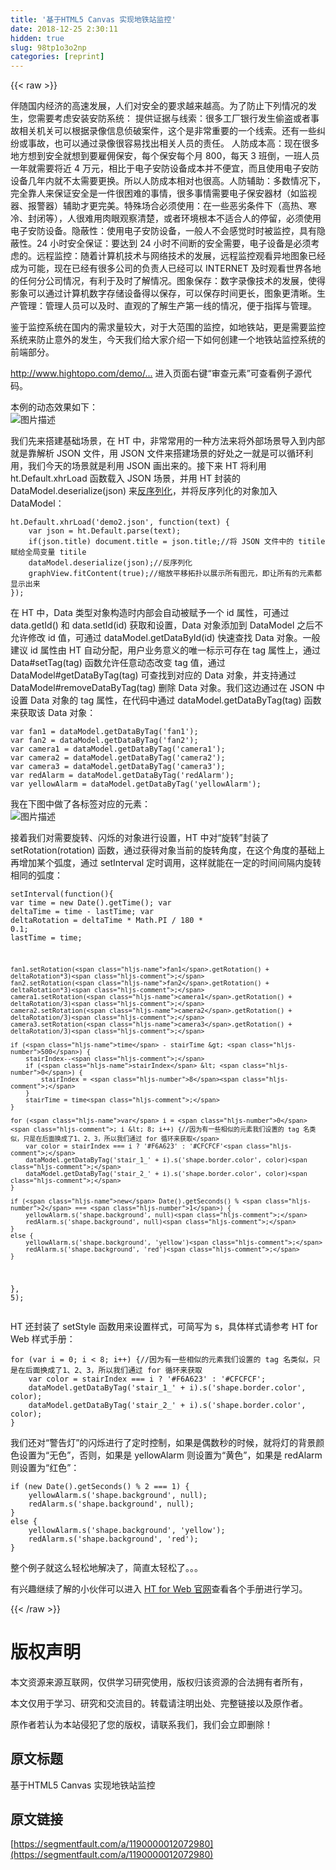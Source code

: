```yaml
---
title: '基于HTML5 Canvas 实现地铁站监控' 
date: 2018-12-25 2:30:11
hidden: true
slug: 98tp1o3o2np
categories: [reprint]
---
```


{{< raw >}}

                    
<p>伴随国内经济的高速发展，人们对安全的要求越来越高。为了防止下列情况的发生，您需要考虑安装安防系统： 提供证据与线索：很多工厂银行发生偷盗或者事故相关机关可以根据录像信息侦破案件，这个是非常重要的一个线索。还有一些纠纷或事故，也可以通过录像很容易找出相关人员的责任。 人防成本高：现在很多地方想到安全就想到要雇佣保安，每个保安每个月 800，每天 3 班倒，一班人员一年就需要将近 4 万元，相比于电子安防设备成本并不便宜，而且使用电子安防设备几年内就不太需要更换。所以人防成本相对也很高。人防辅助：多数情况下，完全靠人来保证安全是一件很困难的事情，很多事情需要电子保安器材（如监视器、报警器）辅助才更完美。特殊场合必须使用：在一些恶劣条件下（高热、寒冷、封闭等），人很难用肉眼观察清楚，或者环境根本不适合人的停留，必须使用电子安防设备。隐蔽性：使用电子安防设备，一般人不会感觉时时被监控，具有隐蔽性。24 小时安全保证：要达到 24 小时不间断的安全需要，电子设备是必须考虑的。远程监控：随着计算机技术与网络技术的发展，远程监控观看异地图象已经成为可能，现在已经有很多公司的负责人已经可以 INTERNET 及时观看世界各地的任何分公司情况，有利于及时了解情况。图象保存：数字录像技术的发展，使得影象可以通过计算机数字存储设备得以保存，可以保存时间更长，图象更清晰。生产管理：管理人员可以及时、直观的了解生产第一线的情况，便于指挥与管理。</p>
<p>鉴于监控系统在国内的需求量较大，对于大范围的监控，如地铁站，更是需要监控系统来防止意外的发生，今天我们给大家介绍一下如何创建一个地铁站监控系统的前端部分。</p>
<p><a href="http://www.hightopo.com/demo/metro/demo2.html" rel="nofollow noreferrer" target="_blank">http://www.hightopo.com/demo/...</a> 进入页面右键“审查元素”可查看例子源代码。</p>
<p>本例的动态效果如下：<br><span class="img-wrap"><img data-src="/img/bVYNyG?w=957&amp;h=407" src="https://static.alili.tech/img/bVYNyG?w=957&amp;h=407" alt="图片描述" title="图片描述" style="cursor: pointer; display: inline;"></span></p>
<p>我们先来搭建基础场景，在 HT 中，非常常用的一种方法来将外部场景导入到内部就是靠解析 JSON 文件，用 JSON 文件来搭建场景的好处之一就是可以循环利用，我们今天的场景就是利用 JSON 画出来的。接下来 HT 将利用  ht.Default.xhrLoad 函数载入 JSON 场景，并用 HT 封装的 DataModel.deserialize(json) 来<a href="http://hightopo.com/guide/guide/core/serialization/ht-serialization-guide.html#ref_serialization" rel="nofollow noreferrer" target="_blank">反序列化</a>，并将反序列化的对象加入 DataModel：</p>
<div class="widget-codetool" style="display:none;">
      <div class="widget-codetool--inner">
      <span class="selectCode code-tool" data-toggle="tooltip" data-placement="top" title="" data-original-title="全选"></span>
      <span type="button" class="copyCode code-tool" data-toggle="tooltip" data-placement="top" data-clipboard-text="ht.Default.xhrLoad('demo2.json', function(text) {
    var json = ht.Default.parse(text);
    if(json.title) document.title = json.title;//将 JSON 文件中的 titile 赋给全局变量 titile 
    dataModel.deserialize(json);//反序列化
    graphView.fitContent(true);//缩放平移拓扑以展示所有图元，即让所有的元素都显示出来
});" title="" data-original-title="复制"></span>
      <span type="button" class="saveToNote code-tool" data-toggle="tooltip" data-placement="top" title="" data-original-title="放进笔记"></span>
      </div>
      </div><pre class="hljs php"><code>ht.<span class="hljs-keyword">Default</span>.xhrLoad(<span class="hljs-string">'demo2.json'</span>, <span class="hljs-function"><span class="hljs-keyword">function</span><span class="hljs-params">(text)</span> </span>{
    <span class="hljs-keyword">var</span> json = ht.<span class="hljs-keyword">Default</span>.parse(text);
    <span class="hljs-keyword">if</span>(json.title) document.title = json.title;<span class="hljs-comment">//将 JSON 文件中的 titile 赋给全局变量 titile </span>
    dataModel.deserialize(json);<span class="hljs-comment">//反序列化</span>
    graphView.fitContent(<span class="hljs-keyword">true</span>);<span class="hljs-comment">//缩放平移拓扑以展示所有图元，即让所有的元素都显示出来</span>
});</code></pre>
<p>在 HT 中，Data 类型对象构造时内部会自动被赋予一个 id 属性，可通过 data.getId() 和 data.setId(id) 获取和设置，Data 对象添加到 DataModel 之后不允许修改 id 值，可通过 dataModel.getDataById(id) 快速查找 Data 对象。一般建议 id 属性由 HT 自动分配，用户业务意义的唯一标示可存在 tag 属性上，通过 Data#setTag(tag) 函数允许任意动态改变 tag 值，通过DataModel#getDataByTag(tag) 可查找到对应的 Data 对象，并支持通过 DataModel#removeDataByTag(tag) 删除 Data 对象。我们这边通过在 JSON 中设置 Data 对象的 tag 属性，在代码中通过 dataModel.getDataByTag(tag) 函数来获取该 Data 对象：</p>
<div class="widget-codetool" style="display:none;">
      <div class="widget-codetool--inner">
      <span class="selectCode code-tool" data-toggle="tooltip" data-placement="top" title="" data-original-title="全选"></span>
      <span type="button" class="copyCode code-tool" data-toggle="tooltip" data-placement="top" data-clipboard-text="var fan1 = dataModel.getDataByTag('fan1');
var fan2 = dataModel.getDataByTag('fan2');
var camera1 = dataModel.getDataByTag('camera1');
var camera2 = dataModel.getDataByTag('camera2');
var camera3 = dataModel.getDataByTag('camera3');
var redAlarm = dataModel.getDataByTag('redAlarm');
var yellowAlarm = dataModel.getDataByTag('yellowAlarm');" title="" data-original-title="复制"></span>
      <span type="button" class="saveToNote code-tool" data-toggle="tooltip" data-placement="top" title="" data-original-title="放进笔记"></span>
      </div>
      </div><pre class="hljs actionscript"><code><span class="hljs-keyword">var</span> fan1 = dataModel.getDataByTag(<span class="hljs-string">'fan1'</span>);
<span class="hljs-keyword">var</span> fan2 = dataModel.getDataByTag(<span class="hljs-string">'fan2'</span>);
<span class="hljs-keyword">var</span> camera1 = dataModel.getDataByTag(<span class="hljs-string">'camera1'</span>);
<span class="hljs-keyword">var</span> camera2 = dataModel.getDataByTag(<span class="hljs-string">'camera2'</span>);
<span class="hljs-keyword">var</span> camera3 = dataModel.getDataByTag(<span class="hljs-string">'camera3'</span>);
<span class="hljs-keyword">var</span> redAlarm = dataModel.getDataByTag(<span class="hljs-string">'redAlarm'</span>);
<span class="hljs-keyword">var</span> yellowAlarm = dataModel.getDataByTag(<span class="hljs-string">'yellowAlarm'</span>);</code></pre>
<p>我在下图中做了各标签对应的元素：<br><span class="img-wrap"><img data-src="/img/bVYNyQ?w=1092&amp;h=634" src="https://static.alili.tech/img/bVYNyQ?w=1092&amp;h=634" alt="图片描述" title="图片描述" style="cursor: pointer; display: inline;"></span></p>
<p>接着我们对需要旋转、闪烁的对象进行设置，HT 中对“旋转”封装了 setRotation(rotation) 函数，通过获得对象当前的旋转角度，在这个角度的基础上再增加某个弧度，通过 setInterval 定时调用，这样就能在一定的时间间隔内旋转相同的弧度：</p>
<div class="widget-codetool" style="display:none;">
      <div class="widget-codetool--inner">
      <span class="selectCode code-tool" data-toggle="tooltip" data-placement="top" title="" data-original-title="全选"></span>
      <span type="button" class="copyCode code-tool" data-toggle="tooltip" data-placement="top" data-clipboard-text="setInterval(function(){
    var time = new Date().getTime();
    var deltaTime = time - lastTime;
    var deltaRotation = deltaTime * Math.PI / 180 * 0.1;
    lastTime = time;

    fan1.setRotation(fan1.getRotation() + deltaRotation*3);
    fan2.setRotation(fan2.getRotation() + deltaRotation*3);
    camera1.setRotation(camera1.getRotation() + deltaRotation/3);
    camera2.setRotation(camera2.getRotation() + deltaRotation/3);
    camera3.setRotation(camera3.getRotation() + deltaRotation/3);

    if (time - stairTime > 500) {
        stairIndex--;
        if (stairIndex < 0) {
            stairIndex = 8;
        }
        stairTime = time;
    }

    for (var i = 0; i < 8; i++) {//因为有一些相似的元素我们设置的 tag 名类似，只是在后面换成了1、2、3，所以我们通过 for 循环来获取
        var color = stairIndex === i ? '#F6A623' : '#CFCFCF';
        dataModel.getDataByTag('stair_1_' + i).s('shape.border.color', color);
        dataModel.getDataByTag('stair_2_' + i).s('shape.border.color', color);
    }

    if (new Date().getSeconds() % 2 === 1) {
        yellowAlarm.s('shape.background', null);
        redAlarm.s('shape.background', null);
    }
    else {
        yellowAlarm.s('shape.background', 'yellow');
        redAlarm.s('shape.background', 'red');
    }
}, 5);" title="" data-original-title="复制"></span>
      <span type="button" class="saveToNote code-tool" data-toggle="tooltip" data-placement="top" title="" data-original-title="放进笔记"></span>
      </div>
      </div><pre class="hljs lisp"><code>setInterval(<span class="hljs-name">function</span>(){
    var time = new Date().getTime()<span class="hljs-comment">;</span>
    var deltaTime = time - lastTime<span class="hljs-comment">;</span>
    var deltaRotation = deltaTime * Math.PI / 180 * <span class="hljs-number">0.1</span><span class="hljs-comment">;</span>
    lastTime = time<span class="hljs-comment">;</span>

    fan1.setRotation(<span class="hljs-name">fan1</span>.getRotation() + deltaRotation*3)<span class="hljs-comment">;</span>
    fan2.setRotation(<span class="hljs-name">fan2</span>.getRotation() + deltaRotation*3)<span class="hljs-comment">;</span>
    camera1.setRotation(<span class="hljs-name">camera1</span>.getRotation() + deltaRotation/3)<span class="hljs-comment">;</span>
    camera2.setRotation(<span class="hljs-name">camera2</span>.getRotation() + deltaRotation/3)<span class="hljs-comment">;</span>
    camera3.setRotation(<span class="hljs-name">camera3</span>.getRotation() + deltaRotation/3)<span class="hljs-comment">;</span>

    if (<span class="hljs-name">time</span> - stairTime &gt; <span class="hljs-number">500</span>) {
        stairIndex--<span class="hljs-comment">;</span>
        if (<span class="hljs-name">stairIndex</span> &lt; <span class="hljs-number">0</span>) {
            stairIndex = <span class="hljs-number">8</span><span class="hljs-comment">;</span>
        }
        stairTime = time<span class="hljs-comment">;</span>
    }

    for (<span class="hljs-name">var</span> i = <span class="hljs-number">0</span><span class="hljs-comment">; i &lt; 8; i++) {//因为有一些相似的元素我们设置的 tag 名类似，只是在后面换成了1、2、3，所以我们通过 for 循环来获取</span>
        var color = stairIndex === i ? '#F6A623' : '#CFCFCF'<span class="hljs-comment">;</span>
        dataModel.getDataByTag('stair_1_' + i).s('shape.border.color', color)<span class="hljs-comment">;</span>
        dataModel.getDataByTag('stair_2_' + i).s('shape.border.color', color)<span class="hljs-comment">;</span>
    }

    if (<span class="hljs-name">new</span> Date().getSeconds() % <span class="hljs-number">2</span> === <span class="hljs-number">1</span>) {
        yellowAlarm.s('shape.background', null)<span class="hljs-comment">;</span>
        redAlarm.s('shape.background', null)<span class="hljs-comment">;</span>
    }
    else {
        yellowAlarm.s('shape.background', 'yellow')<span class="hljs-comment">;</span>
        redAlarm.s('shape.background', 'red')<span class="hljs-comment">;</span>
    }
}, <span class="hljs-number">5</span>)<span class="hljs-comment">;</span></code></pre>
<p>HT 还封装了 setStyle 函数用来设置样式，可简写为 s，具体样式请参考 HT for Web 样式手册：</p>
<div class="widget-codetool" style="display:none;">
      <div class="widget-codetool--inner">
      <span class="selectCode code-tool" data-toggle="tooltip" data-placement="top" title="" data-original-title="全选"></span>
      <span type="button" class="copyCode code-tool" data-toggle="tooltip" data-placement="top" data-clipboard-text="for (var i = 0; i < 8; i++) {//因为有一些相似的元素我们设置的 tag 名类似，只是在后面换成了1、2、3，所以我们通过 for 循环来获取
    var color = stairIndex === i ? '#F6A623' : '#CFCFCF';
    dataModel.getDataByTag('stair_1_' + i).s('shape.border.color', color);
    dataModel.getDataByTag('stair_2_' + i).s('shape.border.color', color);
}" title="" data-original-title="复制"></span>
      <span type="button" class="saveToNote code-tool" data-toggle="tooltip" data-placement="top" title="" data-original-title="放进笔记"></span>
      </div>
      </div><pre class="hljs qml"><code><span class="hljs-keyword">for</span> (<span class="hljs-built_in">var</span> i = <span class="hljs-number">0</span>; i &lt; <span class="hljs-number">8</span>; i++) {<span class="hljs-comment">//因为有一些相似的元素我们设置的 tag 名类似，只是在后面换成了1、2、3，所以我们通过 for 循环来获取</span>
    <span class="hljs-built_in">var</span> <span class="hljs-built_in">color</span> = stairIndex === i ? <span class="hljs-string">'#F6A623'</span> : <span class="hljs-string">'#CFCFCF'</span>;
    dataModel.getDataByTag(<span class="hljs-string">'stair_1_'</span> + i).s(<span class="hljs-string">'shape.border.color'</span>, <span class="hljs-built_in">color</span>);
    dataModel.getDataByTag(<span class="hljs-string">'stair_2_'</span> + i).s(<span class="hljs-string">'shape.border.color'</span>, <span class="hljs-built_in">color</span>);
}</code></pre>
<p>我们还对“警告灯”的闪烁进行了定时控制，如果是偶数秒的时候，就将灯的背景颜色设置为“无色”，否则，如果是 yellowAlarm 则设置为“黄色”，如果是 redAlarm 则设置为“红色”：</p>
<div class="widget-codetool" style="display:none;">
      <div class="widget-codetool--inner">
      <span class="selectCode code-tool" data-toggle="tooltip" data-placement="top" title="" data-original-title="全选"></span>
      <span type="button" class="copyCode code-tool" data-toggle="tooltip" data-placement="top" data-clipboard-text="if (new Date().getSeconds() % 2 === 1) {
    yellowAlarm.s('shape.background', null);
    redAlarm.s('shape.background', null);
}
else {
    yellowAlarm.s('shape.background', 'yellow');
    redAlarm.s('shape.background', 'red');
}" title="" data-original-title="复制"></span>
      <span type="button" class="saveToNote code-tool" data-toggle="tooltip" data-placement="top" title="" data-original-title="放进笔记"></span>
      </div>
      </div><pre class="hljs haxe"><code><span class="hljs-keyword">if</span> (<span class="hljs-keyword">new</span> <span class="hljs-type">Date</span>().getSeconds() % <span class="hljs-number">2</span> === <span class="hljs-number">1</span>) {
    yellowAlarm.s(<span class="hljs-string">'shape.background'</span>, <span class="hljs-literal">null</span>);
    redAlarm.s(<span class="hljs-string">'shape.background'</span>, <span class="hljs-literal">null</span>);
}
<span class="hljs-keyword">else</span> {
    yellowAlarm.s(<span class="hljs-string">'shape.background'</span>, <span class="hljs-string">'yellow'</span>);
    redAlarm.s(<span class="hljs-string">'shape.background'</span>, <span class="hljs-string">'red'</span>);
}</code></pre>
<p>整个例子就这么轻松地解决了，简直太轻松了。。。</p>
<p>有兴趣继续了解的小伙伴可以进入 <a href="http://hightopo.com/" rel="nofollow noreferrer" target="_blank">HT for Web 官网</a>查看各个手册进行学习。</p>

                
{{< /raw >}}

# 版权声明
本文资源来源互联网，仅供学习研究使用，版权归该资源的合法拥有者所有，

本文仅用于学习、研究和交流目的。转载请注明出处、完整链接以及原作者。

原作者若认为本站侵犯了您的版权，请联系我们，我们会立即删除！

## 原文标题
基于HTML5 Canvas 实现地铁站监控

## 原文链接
[https://segmentfault.com/a/1190000012072980](https://segmentfault.com/a/1190000012072980)

